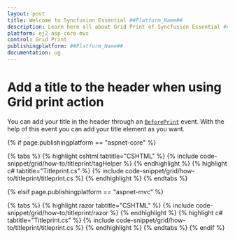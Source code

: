 ```yaml
---
layout: post
title: Welcome to Syncfusion Essential ##Platform_Name##
description: Learn here all about Grid Print of Syncfusion Essential ##Platform_Name## widgets based on HTML5 and jQuery.
platform: ej2-asp-core-mvc
control: Grid Print
publishingplatform: ##Platform_Name##
documentation: ug
---
```



# Add a title to the header when using Grid print action

You can add your title in the header through an [`BeforePrint`](https://help.syncfusion.com/cr/cref_files/aspnetcore-js2/Syncfusion.EJ2~Syncfusion.EJ2.Grids.Grid~BeforePrint.html) event. With the help of this event you can add your title element as you want.

{% if page.publishingplatform == "aspnet-core" %}

{% tabs %}
{% highlight cshtml tabtitle="CSHTML" %}
{% include code-snippet/grid/how-to/titleprint/tagHelper %}
{% endhighlight %}
{% highlight c# tabtitle="Titleprint.cs" %}
{% include code-snippet/grid/how-to/titleprint/titleprint.cs %}
{% endhighlight %}
{% endtabs %}

{% elsif page.publishingplatform == "aspnet-mvc" %}

{% tabs %}
{% highlight razor tabtitle="CSHTML" %}
{% include code-snippet/grid/how-to/titleprint/razor %}
{% endhighlight %}
{% highlight c# tabtitle="Titleprint.cs" %}
{% include code-snippet/grid/how-to/titleprint/titleprint.cs %}
{% endhighlight %}
{% endtabs %}
{% endif %}

